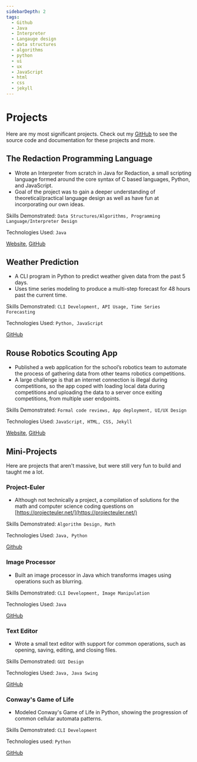 ```yaml
---
sidebarDepth: 2
tags:
  - Github
  - Java
  - Interpreter
  - Langauge design
  - data structures
  - algorithms
  - python
  - ui
  - ux
  - JavaScript
  - html
  - css
  - jekyll
---
```

# Projects

Here are my most significant projects. Check out my [GitHub](github.com/harishbommakanti) to see the source code and documentation for these projects and more.

## The Redaction Programming Language
- Wrote an Interpreter from scratch in Java for Redaction, a small scripting language formed around the core syntax of C based languages, Python, and JavaScript.
- Goal of the project was to gain a deeper understanding of theoretical/practical language design as well as have fun at incorporating our own ideas.

Skills Demonstrated: `Data Structures/Algorithms, Programming Language/Interpreter Design`

Technologies Used: `Java`

[Website](https://redactionpl.netlify.app), [GitHub](https://github.com/harishbommakanti/Redaction-Programming-Language)

## Weather Prediction
- A CLI program in Python to predict weather given data from the past 5 days.
- Uses time series modeling to produce a multi-step forecast for 48 hours past the current time.

Skills Demonstrated: `CLI Development, API Usage, Time Series Forecasting`

Technologies Used: `Python, JavaScript`

[GitHub](https://github.com/harishbommakanti/Weather-Prediction)

## Rouse Robotics Scouting App
- Published a web application for the school’s robotics team to automate the process of gathering data from other teams robotics competitions.
- A large challenge is that an internet connection is illegal during competitions, so the app coped with loading local data during competitions and uploading the data to a server once exiting competitions, from multiple user endpoints.

Skills Demonstrated: `Formal code reviews, App deployment, UI/UX Design`

Technologies Used: `JavaScript, HTML, CSS, Jekyll`

[Website](https://scouting.rouserobotics.com), [GitHub](https://github.com/Team6321/Scouting_App)

## Mini-Projects
Here are projects that aren't massive, but were still very fun to build and taught me a lot.

### Project-Euler
- Although not technically a project, a compilation of solutions for the math and computer science coding questions on [https://projecteuler.net/](https://projecteuler.net/)

Skills Demonstrated: `Algorithm Design, Math`

Technologies Used: `Java, Python`

[Github](https://github.com/harishbommakanti/Project-Euler)

### Image Processor
- Built an image processor in Java which transforms images using operations such as blurring.

Skills Demonstrated: `CLI Development, Image Manipulation`

Technologies Used: `Java`

[GitHub](https://github.com/harishbommakanti/image_processor)

### Text Editor
- Wrote a small text editor with support for common operations, such as opening, saving, editing, and closing files.

Skills Demonstrated: `GUI Design`

Technologies Used: `Java, Java Swing`

[GitHub](https://github.com/harishbommakanti/Text-Editor)

### Conway's Game of Life
- Modeled Conway's Game of Life in Python, showing the progression of common cellular automata patterns.

Skills Demonstrated: `CLI Development`

Technologies used: `Python`

[GitHub](https://github.com/harishbommakanti/Game-of-Life)